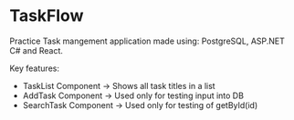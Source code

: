 # TaskFlow

Practice Task mangement application made using: PostgreSQL, ASP.NET C# and React.

Key features:

- TaskList Component -> Shows all task titles in a list
- AddTask Component -> Used only for testing input into DB
- SearchTask Component -> Used only for testing of getById(id)
